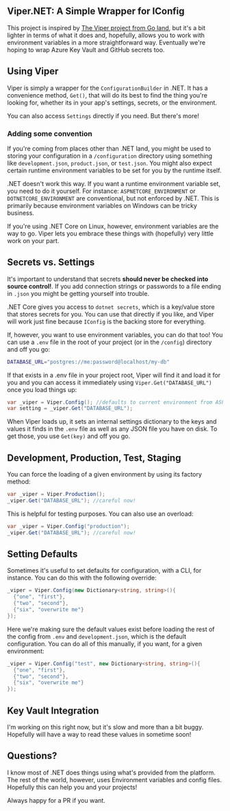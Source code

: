 ## Viper.NET: A Simple Wrapper for IConfig

This project is inspired by [The Viper project from Go land](https://github.com/spf13/viper), but it's a bit lighter in terms of what it does and, hopefully, allows you to work with environment variables in a more straightforward way. Eventually we're hoping to wrap Azure Key Vault and GitHub secrets too.

## Using Viper

Viper is simply a wrapper for the `ConfigurationBuilder` in .NET. It has a convenience method, `Get()`, that will do its best to find the thing you're looking for, whether its in your app's settings, secrets, or the environment.

You can also access `Settings` directly if you need. But there's more!

### Adding some convention

If you're coming from places other than .NET land, you might be used to storing your configuration in a `/configuration` directory using something like `development.json`, `product.json`, or `test.json`. You might also expect certain runtime environment variables to be set for you by the runtime itself.

.NET doesn't work this way. If you want a runtime environment variable set, you need to do it yourself. For instance:  `ASPNETCORE_ENVIRONMENT` or `DOTNETCORE_ENVIRONMENT` are conventional, but not enforced by .NET. This is primarily because environment variables on Windows can be tricky business.

If you're using .NET Core on Linux, however, environment variables are the way to go. Viper lets you embrace these things with (hopefully) very little work on your part.

## Secrets vs. Settings

It's important to understand that secrets **should never be checked into source control!**. If you add connection strings or passwords to a file ending in `.json` you might be getting yourself into trouble.

.NET Core gives you access to `dotnet secrets`, which is a key/value store that stores secrets for you. You can use that directly if you like, and Viper will work just fine because `IConfig` is the backing store for everything.

If, however, you want to use environment variables, you can do that too! You can use a `.env` file in the root of your project (or in the `/config`) directory and off you go:

```sh
DATABASE_URL="postgres://me:password@localhost/my-db"
```

If that exists in a .env file in your project root, Viper will find it and load it for you and you can access it immediately using `Viper.Get("DATABASE_URL")` once you load things up:

```csharp
var _viper = Viper.Config(); //defaults to current environment from ASPNETCORE_ENVIRONMENT or DOTNETCORE_ENVIRONMENT
var setting = _viper.Get("DATABASE_URL");
```

When Viper loads up, it sets an internal settings dictionary to the keys and values it finds in the `.env` file as well as any JSON file you have on disk. To get those, you use `Get(key)` and off you go.

## Development, Production, Test, Staging

You can force the loading of a given environment by using its factory method:

```csharp
var _viper = Viper.Production();
_viper.Get("DATABASE_URL"); //careful now!
```

This is helpful for testing purposes. You can also use an overload:

```csharp
var _viper = Viper.Config("production");
_viper.Get("DATABASE_URL"); //careful now!
```

## Setting Defaults

Sometimes it's useful to set defaults for configuration, with a CLI, for instance. You can do this with the following override:

```csharp
_viper = Viper.Config(new Dictionary<string, string>(){
  {"one", "first"},
  {"two", "second"},
  {"six", "overwrite me"}
});
```

Here we're making sure the default values exist before loading the rest of the config from `.env` and `development.json`, which is the default configuration. You can do all of this manually, if you want, for a given environment:

```csharp
_viper = Viper.Config("test", new Dictionary<string, string>(){
  {"one", "first"},
  {"two", "second"},
  {"six", "overwrite me"}
});
```

## Key Vault Integration

I'm working on this right now, but it's slow and more than a bit buggy. Hopefully will have a way to read these values in sometime soon!


## Questions?

I know most of .NET does things using what's provided from the platform. The rest of the world, however, uses Environment variables and config files. Hopefully this can help you and your projects!

Always happy for a PR if you want.